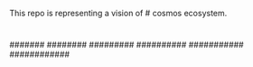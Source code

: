 This repo is representing a vision of # cosmos ecosystem.
#
##
###
####
#####
######
#######
########
#########
##########
###########
############
